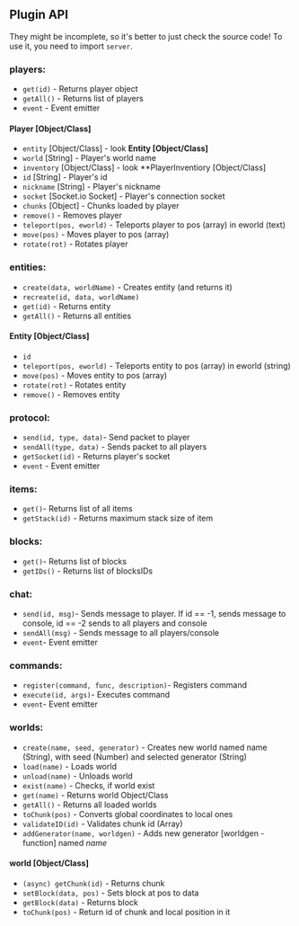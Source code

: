 ## Plugin API
They might be incomplete, so it's better to just check the source code!
To use it, you need to import `server`.


### players:
* `get(id)` - Returns player object
* `getAll()` - Returns list of players
* `event` - Event emitter

#### Player [Object/Class]
* `entity` [Object/Class] - look **Entity [Object/Class]**
* `world` [String] - Player's world name
* `inventory` [Object/Class] - look **PlayerInventiory [Object/Class]
* `id` [String] - Player's id 
* `nickname` [String] - Player's nickname
* `socket` [Socket.io Socket] - Player's connection socket
* `chunks` [Object] - Chunks loaded by player
* `remove()` - Removes player
* `teleport(pos, eworld)` - Teleports player to pos (array) in eworld (text)
* `move(pos)` - Moves player to pos (array)
* `rotate(rot)` - Rotates player

### entities:
* `create(data, worldName)` - Creates entity (and returns it)
* `recreate(id, data, worldName)`
* `get(id)` - Returns entity
* `getAll()` - Returns all entities

#### Entity [Object/Class]
* `id`
* `teleport(pos, eworld)` - Teleports entity to pos (array) in eworld (string)
* `move(pos)` - Moves entity to pos (array)
* `rotate(rot)` - Rotates entity
* `remove()` - Removes entity

### protocol:
* `send(id, type, data)`- Send packet to player
* `sendAll(type, data)` - Sends packet to all players
* `getSocket(id)` - Returns player's socket
* `event` - Event emitter

### items:
* `get()`- Returns list of all items
* `getStack(id)` - Returns maximum stack size of item

### blocks:
* `get()`- Returns list of blocks
* `getIDs()` - Returns list of blocksIDs

### chat:
* `send(id, msg)`- Sends message to player. If id == -1, sends message to console, id == -2 sends to all players and console
* `sendAll(msg)` - Sends message to all players/console
* `event`- Event emitter

### commands:
* `register(command, func, description)`- Registers command
* `execute(id, args)`- Executes command
* `event`- Event emitter

### worlds:
* `create(name, seed, generator)` - Creates new world named name (String), with seed (Number) and selected generator (String)
* `load(name)` - Loads world
* `unload(name)` - Unloads world
* `exist(name)` - Checks, if world exist
* `get(name)` - Returns world Object/Class
* `getAll()` - Returns all loaded worlds
* `toChunk(pos)` - Converts global coordinates to local ones
* `validateID(id)` - Validates chunk id (Array)
* `addGenerator(name, worldgen)` - Adds new generator [worldgen - function] named *name*

#### world [Object/Class]
* `(async) getChunk(id)` - Returns chunk
* `setBlock(data, pos)` - Sets block at pos to data
* `getBlock(data)` - Returns block
* `toChunk(pos)` - Return id of chunk and local position in it
